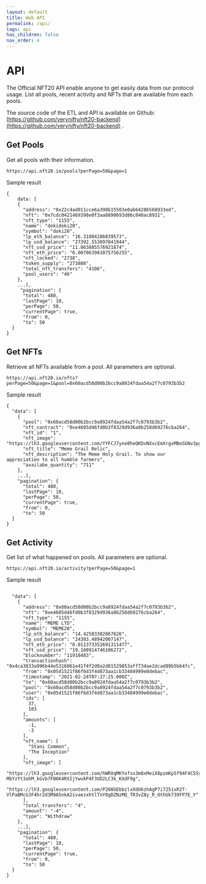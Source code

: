 ```yaml
---
layout: default
title: Web API
permalink: /api/
tags: api
has_children: false
nav_order: 4
---
```


# API

The Official NFT20 API enable anyone to get easily data from our protocol usage. List all pools, recent activity and NFTs that are available from each pools.

The source code of the ETL and API is available on Github: [https://github.com/verynifty/nft20-backend](https://github.com/verynifty/nft20-backend) .

## Get Pools

Get all pools with their information.

``` https://api.nft20.io/pools?perPage=50&page=1 ```

Sample result

```
{
    data: [
    {
      "address": "0x22c4ad011cce6a398b15503e0ab64286568933ed",
      "nft": "0x7cdc0421469398e0f3aa8890693d86c840ac8931",
      "nft_type": "1155",
      "name": "dokidoki20",
      "symbol": "doki20",
      "lp_eth_balance": "16.31004286839573",
      "lp_usd_balance": "27392.553897041944",
      "nft_usd_price": "11.863885576921874",
      "nft_eth_price": "0.007063981075756255",
      "nft_locked": "2738",
      "token_supply": "273800",
      "total_nft_transfers": "4106",
      "pool_users": "46"
    },
    ...],
     "pagination": {
      "total": 480,
      "lastPage": 10,
      "perPage": 50,
      "currentPage": true,
      "from": 0,
      "to": 50
  }
}
```


## Get NFTs

Retrieve all NFTs available from a pool. All parameters are optional.

``` https://api.nft20.io/nfts?perPage=50&page=1&pool=0x60acd58d00b2bcc9a8924fdaa54a2f7c0793b3b2 ```


Sample result

```
{
  "data": [
    {
      "pool": "0x60acd58d00b2bcc9a8924fdaa54a2f7c0793b3b2",
      "nft_contract": "0xe4605d46fd0b3f8329d936a8b258d69276cba264",
      "nft_id": "1",
      "nft_image": "https://lh3.googleusercontent.com/YYFCJ7yne0heQKDvNXxcEmXrgxMBoSGNv3pgHmPJnxBgInV_aaQklSX79ImCQUL2AIx04QhI66yQegVHVqv6xFZg",
      "nft_title": "Meme Grail Relic",
      "nft_description": "The Meme Holy Grail. To show our appreciation to all humble farmers",
      "availabe_quantity": "711"
    },
    ...],
    "pagination": {
      "total": 480,
      "lastPage": 10,
      "perPage": 50,
      "currentPage": true,
      "from": 0,
      "to": 50
  }
}
```

## Get Activity

Get list of what happened on pools. All parameters are optional.

``` https://api.nft20.io/activity?perPage=50&page=1 ```


Sample result

```

  "data": [
    {
      "address": "0x60acd58d00b2bcc9a8924fdaa54a2f7c0793b3b2",
      "nft": "0xe4605d46fd0b3f8329d936a8b258d69276cba264",
      "nft_type": "1155",
      "name": "MEME LTD",
      "symbol": "MEME20",
      "lp_eth_balance": "14.42583302867626",
      "lp_usd_balance": "24303.48942007147",
      "nft_eth_price": "0.011373352691311477",
      "nft_usd_price": "19.160914746106272",
      "blocknumber": "11918483",
      "transactionhash": "0x4ca3833a996b44e5316061e41f4f2d0a2d81529853aff734ae2dcad89b5b64fc",
      "from": "0x05d1521f86f6d3f4d873aa1cb33484999e0debac",
      "timestamp": "2021-02-24T07:27:25.000Z",
      "to": "0x60acd58d00b2bcc9a8924fdaa54a2f7c0793b3b2",
      "pool": "0x60acd58d00b2bcc9a8924fdaa54a2f7c0793b3b2",
      "user": "0x05d1521f86f6d3f4d873aa1cb33484999e0debac",
      "ids": [
        37,
        103
      ],
      "amounts": [
        -1,
        -3
      ],
      "nft_name": [
        "Stani Common",
        "The Inception"
      ],
      "nft_image": [
        "https://lh3.googleusercontent.com/hWRXqMKYofxx3m8xMeiX8pzmKp5f94F4CSSyHz_W-MbYzYt3ahM_kGvb7FB6K4RXIjYwukP4F3UD2LC3k_KXdF9g",
        "https://lh3.googleusercontent.com/P208GEbbzlxXdU6zhAgP7i7251xR2T-VlPaBMcUJF4hr2d3M9A5nkA2ivaezxhtlTnY0gDZNzMQ_TR3vZ8y_R_OthUk739FP7E_Y"
      ],
      "total_transfers": "4",
      "amount": "-4",
      "type": "Withdraw"
    },
    ...],
    "pagination": {
      "total": 480,
      "lastPage": 10,
      "perPage": 50,
      "currentPage": true,
      "from": 0,
      "to": 50
  }
}

```